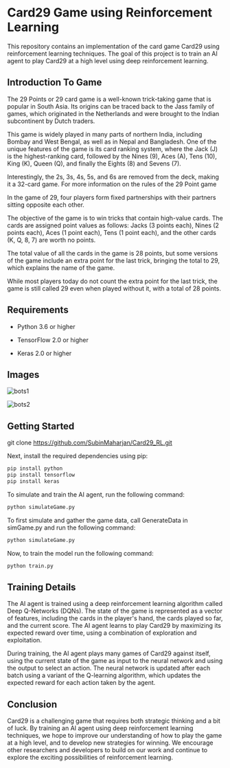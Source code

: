 
# Card29 Game using Reinforcement Learning

This repository contains an implementation of the card game Card29 using reinforcement learning techniques. The goal of this project is to train an AI agent to play Card29 at a high level using deep reinforcement learning.

## Introduction To Game
The 29 Points or 29 card game is a well-known trick-taking game that is popular in South Asia. Its origins can be traced back to the Jass family of games, which originated in the Netherlands and were brought to the Indian subcontinent by Dutch traders.

This game is widely played in many parts of northern India, including Bombay and West Bengal, as well as in Nepal and Bangladesh. One of the unique features of the game is its card ranking system, where the Jack (J) is the highest-ranking card, followed by the Nines (9), Aces (A), Tens (10), King (K), Queen (Q), and finally the Eights (8) and Sevens (7).

Interestingly, the 2s, 3s, 4s, 5s, and 6s are removed from the deck, making it a 32-card game. For more information on the rules of the 29 Point game

In the game of 29, four players form fixed partnerships with their partners sitting opposite each other. 

The objective of the game is to win tricks that contain high-value cards. The cards are assigned point values as follows: Jacks (3 points each), Nines (2 points each), Aces (1 point each), Tens (1 point each), and the other cards (K, Q, 8, 7) are worth no points. 

The total value of all the cards in the game is 28 points, but some versions of the game include an extra point for the last trick, bringing the total to 29, which explains the name of the game. 

While most players today do not count the extra point for the last trick, the game is still called 29 even when played without it, with a total of 28 points.
## Requirements

- Python 3.6 or higher

- TensorFlow 2.0 or higher

- Keras 2.0 or higher
## Images

![bots1](https://user-images.githubusercontent.com/60442599/230401389-e0a138fe-211e-4ec7-b383-82af722ec04b.png)

![bots2](https://user-images.githubusercontent.com/60442599/230401462-11af555c-02de-444e-a04c-c7b206fc3d20.png)


## Getting Started

git clone https://github.com/SubinMaharjan/Card29_RL.git

Next, install the required dependencies using pip:

```bash
pip install python
pip install tensorflow
pip install keras
```

To simulate and train the AI agent, run the following command:

```bash
python simulateGame.py
```

To first simulate and gather the game data, call GenerateData in simGame.py and run the following command:

```bash
python simulateGame.py
```

Now, to train the model run the following command:

```bash
python train.py
```
## Training Details

The AI agent is trained using a deep reinforcement learning algorithm called Deep Q-Networks (DQNs). The state of the game is represented as a vector of features, including the cards in the player's hand, the cards played so far, and the current score. The AI agent learns to play Card29 by maximizing its expected reward over time, using a combination of exploration and exploitation.

During training, the AI agent plays many games of Card29 against itself, using the current state of the game as input to the neural network and using the output to select an action. The neural network is updated after each batch using a variant of the Q-learning algorithm, which updates the expected reward for each action taken by the agent.
## Conclusion

Card29 is a challenging game that requires both strategic thinking and a bit of luck. By training an AI agent using deep reinforcement learning techniques, we hope to improve our understanding of how to play the game at a high level, and to develop new strategies for winning. We encourage other researchers and developers to build on our work and continue to explore the exciting possibilities of reinforcement learning.
